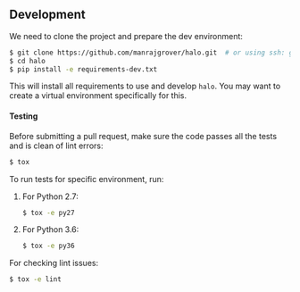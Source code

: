 ## Development

We need to clone the project and prepare the dev environment:

```bash
$ git clone https://github.com/manrajgrover/halo.git  # or using ssh: git@github.com:manrajgrover/halo.git
$ cd halo
$ pip install -e requirements-dev.txt
```

This will install all requirements to use and develop `halo`. You may want to create a virtual environment specifically for this.

#### Testing
Before submitting a pull request, make sure the code passes all the tests and is clean of lint errors:

```bash
$ tox
```

To run tests for specific environment, run:

1. For Python 2.7:

    ```bash
    $ tox -e py27
    ```

2. For Python 3.6:

    ```bash
    $ tox -e py36
    ```

For checking lint issues:

```bash
$ tox -e lint
```
